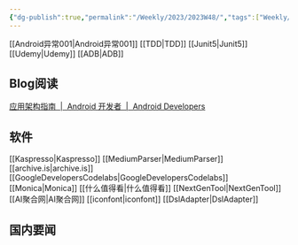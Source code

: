 ```yaml
---
{"dg-publish":true,"permalink":"/Weekly/2023/2023W48/","tags":["Weekly/2023/W28"],"noteIcon":""}
---
```


[[Android异常001\|Android异常001]]
[[TDD\|TDD]]
[[Junit5\|Junit5]]
[[Udemy\|Udemy]]
[[ADB\|ADB]]

## Blog阅读
[应用架构指南  |  Android 开发者  |  Android Developers](https://developer.android.com/topic/architecture?hl=zh-cn#single-source-of-truth)

## 软件

[[Kaspresso\|Kaspresso]]
[[MediumParser\|MediumParser]]
[[archive.is\|archive.is]]
[[GoogleDevelopersCodelabs\|GoogleDevelopersCodelabs]]
[[Monica\|Monica]]
[[什么值得看\|什么值得看]]
[[NextGenTool\|NextGenTool]]
[[AI聚合网\|AI聚合网]]
[[iconfont\|iconfont]]
[[DslAdapter\|DslAdapter]]


## 国内要闻

